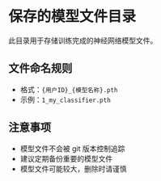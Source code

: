# 保存的模型文件目录

此目录用于存储训练完成的神经网络模型文件。

## 文件命名规则

- 格式：`{用户ID}_{模型名称}.pth`
- 示例：`1_my_classifier.pth`

## 注意事项

- 模型文件不会被 git 版本控制追踪
- 建议定期备份重要的模型文件
- 模型文件可能较大，删除时请谨慎 
